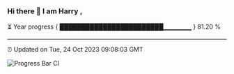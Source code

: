 ### Hi there 👋 I am Harry , 

⏳ Year progress { ████████████████████████▁▁▁▁▁▁ } 81.20 %

---

⏰ Updated on Tue, 24 Oct 2023 09:08:03 GMT

![Progress Bar CI](https://github.com/duykhang68/duykhang68/workflows/Progress%20Bar%20CI/badge.svg)
